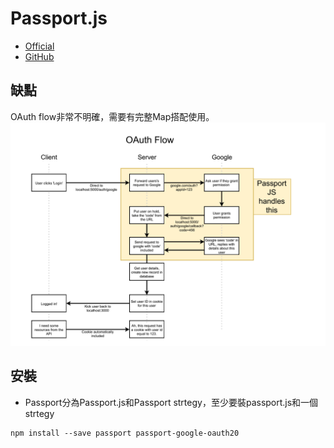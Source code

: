 # Passport.js
* [Official](http://www.passportjs.org/)
* [GitHub](https://github.com/jaredhanson/passport)
## 缺點
OAuth flow非常不明確，需要有完整Map搭配使用。
![oauthflow](./oauthflow.png)
## 安裝

* Passport分為Passport.js和Passport strtegy，至少要裝passport.js和一個strtegy
```
npm install --save passport passport-google-oauth20
```

